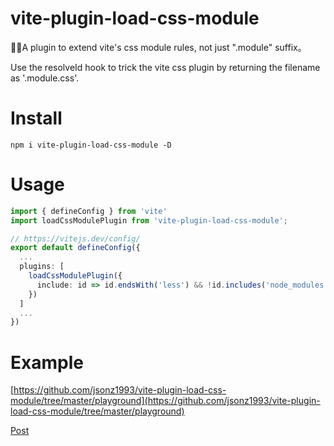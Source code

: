 # vite-plugin-load-css-module

💂‍♂️A plugin to extend vite's css module rules, not just ".module" suffix。

Use the resolveId hook to trick the vite css plugin by returning the filename as '.module.css'.

# Install

```
npm i vite-plugin-load-css-module -D
```

# Usage

```typescript
import { defineConfig } from 'vite'
import loadCssModulePlugin from 'vite-plugin-load-css-module';

// https://vitejs.dev/config/
export default defineConfig({
  ...
  plugins: [
    loadCssModulePlugin({
      include: id => id.endsWith('less') && !id.includes('node_modules'),
    })
  ]
  ...
})
```

# Example

[https://github.com/jsonz1993/vite-plugin-load-css-module/tree/master/playground](https://github.com/jsonz1993/vite-plugin-load-css-module/tree/master/playground)

[Post](https://github.com/jsonz1993/blog/issues/38)

